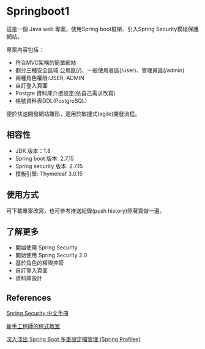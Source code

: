 # Springboot1

這是一個 Java web 專案，使用Spring boot框架、引入Spring Security模組保護網站。 

專案內容包括：

- 符合MVC架構的簡單網站
- 劃分三種安全區域:公用區(/)、一般使用者區(/user)、管理員區(/admin)
- 兩種角色權限:USER, ADMIN
- 自訂登入頁面
- Postgre 資料庫介接設定(依自己需求改寫)
- 帳號資料表DDL(PostgreSQL)

便於快速開發網站雛形，適用於敏捷式(agile)開發流程。

## 相容性
- JDK 版本：1.8
- Spring boot 版本: 2.7.15
- Spring security 版本: 2.7.15
- 模板引擎: Thymeleaf 3.0.15


## 使用方式

可下載專案改寫，也可參考推送紀錄(push history)照著實做一遍。

## 了解更多

- 開始使用 Spring Security
- 開始使用 Spring Security 2.0
- 基於角色的權限控管
- 自訂登入頁面
- 資料庫設計

## References

[Spring Security 中文手冊](https://idontwannarock.github.io/spring-security-reference/docs/i_pref/)

[新手工程師的程式教室](https://chikuwa-tech-study.blogspot.com/2021/06/spring-boot-security-authentication-and-authorization.html)

[深入淺出 Spring Boot 多重設定檔管理 (Spring Profiles)](https://blog.miniasp.com/post/2022/09/21/Mastering-Spring-Boot-Profiles)
